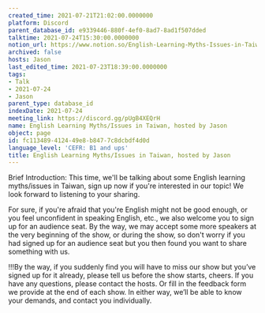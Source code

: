 ```yaml
---
created_time: 2021-07-21T21:02:00.0000000
platform: Discord
parent_database_id: e9339446-880f-4ef0-8ad7-8ad1f507dded
talktime: 2021-07-24T15:30:00.0000000
notion_url: https://www.notion.so/English-Learning-Myths-Issues-in-Taiwan-hosted-by-Jason-fc113489412449e8b8477c8dcbdf4d0d
archived: false
hosts: Jason
last_edited_time: 2021-07-23T18:39:00.0000000
tags:
- Talk
- 2021-07-24
- Jason
parent_type: database_id
indexDate: 2021-07-24
meeting_link: https://discord.gg/pUgB4XEQrH
name: English Learning Myths/Issues in Taiwan, hosted by Jason
object: page
id: fc113489-4124-49e8-b847-7c8dcbdf4d0d
language_level: 'CEFR: B1 and ups'
title: English Learning Myths/Issues in Taiwan, hosted by Jason
---
```





Brief Introduction: This time, we'll be talking about some English learning myths/issues in Taiwan, sign up now if you're interested in our topic! 
We look forward to listening to your sharing. 

For sure, if you're afraid that you're English might not be good enough, or you feel unconfident in speaking English, etc., we also welcome you to sign up for an audience seat. By the way, we may accept some more speakers at the very beginning of the show, or during the show, so don't worry if you had signed up for an audience seat but you then found you want to share something with us.

!!!By the way, if you suddenly find you will have to miss our show but you’ve signed up for it already, please tell us before the show starts, cheers.
If you have any questions, please contact the hosts. Or fill in the feedback form we provide at the end of each show. In either way, we’ll be able to know your demands, and contact you individually.







